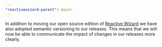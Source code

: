 ```yaml
---
"reactivewizard-parent": major
---
```


In addition to moving our open source edition of [Reactive Wizard](https://github.com/FortnoxAB/reactive-wizard) we have also adopted semantic versioning
to our releases. This means that we will now be able to communicate the impact of changes in our releases more clearly.

